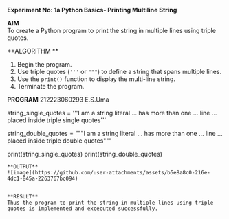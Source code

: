 **Experiment No: 1a Python Basics- Printing Multiline String**

**AIM**  
To create a Python program to print the string in multiple lines using triple quotes.

**ALGORITHM ** 
1. Begin the program.  
2. Use triple quotes (`'''` or `"""`) to define a string that spans multiple lines.  
3. Use the `print()` function to display the multi-line string.  
4. Terminate the program.

**PROGRAM**
212223060293
E.S.Uma

string_single_quotes = '''I am a string literal
... has more than one
... line
... placed inside triple single quotes'''

string_double_quotes = """I am a string literal
... has more than one
... line
... placed inside triple double quotes"""

print(string_single_quotes)
print(string_double_quotes)
```
**OUTPUT**
![image](https://github.com/user-attachments/assets/b5e8a8c0-216e-4dc1-845a-2263767bc094)


**RESULT**
Thus the program to print the string in multiple lines using triple quotes is implemented and excecuted successfully.




